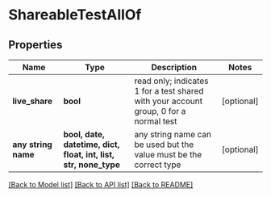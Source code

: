 # ShareableTestAllOf


## Properties
Name | Type | Description | Notes
------------ | ------------- | ------------- | -------------
**live_share** | **bool** | read only; indicates 1 for a test shared with your account group, 0 for a normal test | [optional] 
**any string name** | **bool, date, datetime, dict, float, int, list, str, none_type** | any string name can be used but the value must be the correct type | [optional]

[[Back to Model list]](../README.md#documentation-for-models) [[Back to API list]](../README.md#documentation-for-api-endpoints) [[Back to README]](../README.md)


